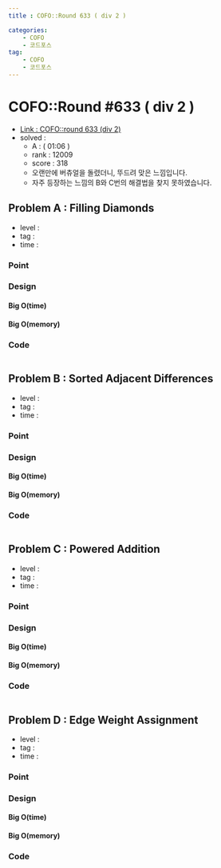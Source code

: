 ```yaml
---
title : COFO::Round 633 ( div 2 )

categories:
    - COFO
    - 코드포스
tag:
    - COFO
    - 코드포스
---
```

# COFO::Round #633 ( div 2 )
- [Link : COFO::round 633 (div 2)](https://codeforces.com/contest/1339)
- solved : 
  - A :  ( 01:06 )
  - rank : 12009
  - score : 318
  - 오랜만에 버츄얼을 돌렸더니, 뚜드려 맞은 느낌입니다.
  - 자주 등장하는 느낌의 B와 C번의 해결법을 찾지 못하였습니다.

## Problem A : Filling Diamonds

- level :
- tag :
- time :

### Point

### Design

#### Big O(time)

#### Big O(memory)

### Code

```cpp

```

## Problem B : Sorted Adjacent Differences

- level :
- tag :
- time :

### Point

### Design

#### Big O(time)

#### Big O(memory)

### Code

```cpp

```

## Problem C : Powered Addition

- level :
- tag :
- time :

### Point

### Design

#### Big O(time)

#### Big O(memory)

### Code

```cpp

```

## Problem D : Edge Weight Assignment

- level :
- tag :
- time :

### Point

### Design

#### Big O(time)

#### Big O(memory)

### Code

```cpp

```
